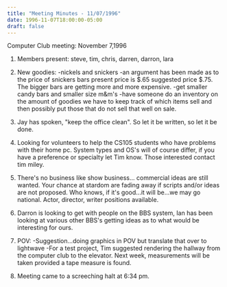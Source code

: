 ```yaml
---
title: "Meeting Minutes - 11/07/1996"
date: 1996-11-07T18:00:00-05:00
draft: false
---
```


Computer Club meeting:  November 7,1996 </p><p>
1. Members present: steve, tim, chris, darren, darron, lara </p><p>
2. New goodies: 	-nickels and snickers 	-an argument has been made as to the price of snickers bars 	 present price is $.65 suggested price $.75.  The bigger bars 	 are getting more and more expensive. 	-get smaller candy bars and smaller size m&m's 	-have someone do an inventory on the amount of goodies we 	 have to keep track of which items sell and then possibly 	 put those that do not sell that well on sale. </p><p>
3. Jay has spoken, "keep the office clean". So let it be written, 	so let it be done. </p><p>
4. Looking for volunteers to help the CS105 students who have  	problems with their home pc.  System types and OS's will 	of course differ, if you have a preference or specialty 	let Tim know.  Those interested contact 	tim miley. </p><p>
5. There's no business like show business... 	commercial ideas are still wanted.  Your chance at stardom 	are fading away if scripts and/or ideas are not proposed. 	Who knows, if it's good...it will be...we may go national. 	Actor, director, writer positions available. </p><p>
6. Darron is looking to get with people on the BBS system, Ian has 	been looking at various other BBS's getting ideas as to what 	would be interesting for ours. </p><p>
7. POV: 	-Suggestion...doing graphics in POV but translate that over to  	 lightwave   	-For a test project, Tim suggested rendering the hallway  	 from the computer club to the elevator.  Next week,  	 measurements will be taken provided a tape measure is found. </p><p>
8.  Meeting came to a screeching halt at 6:34 pm. </p>
